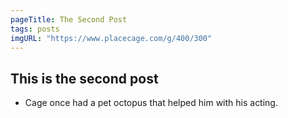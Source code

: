 ```yaml
---
pageTitle: The Second Post
tags: posts
imgURL: "https://www.placecage.com/g/400/300"
---
```


## This is the second post
- Cage once had a pet octopus that helped him with his acting.


